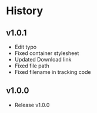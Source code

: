 # History   

## v1.0.1   
- Edit typo   
- Fixed container stylesheet   
- Updated Download link
- Fixed file path
- Fixed filename in tracking code


## v1.0.0   
- Release v1.0.0   